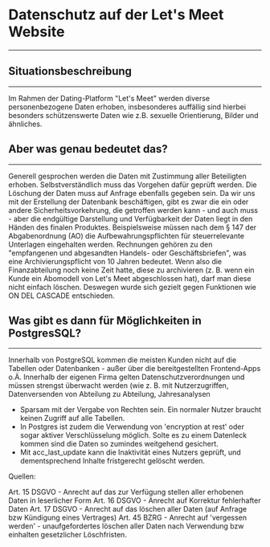 # Datenschutz auf der Let's Meet Website
---

## Situationsbeschreibung
---
Im Rahmen der Dating-Platform "Let's Meet" werden diverse personenbezogene Daten erhoben, insbesonderes auffällig sind hierbei besonders schützenswerte Daten wie z.B. sexuelle Orientierung, Bilder und ähnliches.


## Aber was genau bedeutet das?
---
Generell gesprochen werden die Daten mit Zustimmung aller Beteiligten erhoben. Selbstverständlich muss das Vorgehen dafür geprüft werden. Die Löschung der Daten muss auf Anfrage ebenfalls gegeben sein.
Da wir uns mit der Erstellung der Datenbank beschäftigen, gibt es zwar die ein oder andere Sicherheitsvorkehrung, die getroffen werden kann - und auch muss - aber die endgültige Darstellung und Verfügbarkeit der Daten liegt in den Händen des finalen Produktes. Beispielsweise müssen nach dem § 147 der Abgabenordnung (AO) die Aufbewahrungspflichten für steuerrelevante Unterlagen eingehalten werden. Rechnungen gehören zu den "empfangenen und abgesandten Handels- oder Geschäftsbriefen", was eine Archivierungspflicht von 10 Jahren bedeutet. Wenn also die Finanzabteilung noch keine Zeit hatte, diese zu archivieren (z. B. wenn ein Kunde ein Abomodell von Let's Meet abgeschlossen hat), darf man diese nicht einfach löschen. Deswegen wurde sich gezielt gegen Funktionen wie ON DEL CASCADE entschieden.


## Was gibt es dann für Möglichkeiten in PostgresSQL?
---
Innerhalb von PostgreSQL kommen die meisten Kunden nicht auf die Tabellen oder Datenbanken - außer über die bereitgestellten Frontend-Apps o.Ä. Innerhalb der eigenen Firma gelten Datenschutzverordnungen und müssen strengst überwacht werden (wie z. B. mit Nutzerzugriffen, Datenversenden von Abteilung zu Abteilung, Jahresanalysen
- Sparsam mit der Vergabe von Rechten sein. Ein normaler Nutzer braucht keinen Zugriff auf alle Tabellen.
- In Postgres ist zudem die Verwendung von 'encryption at rest' oder sogar aktiver Verschlüsselung möglich. Solte es zu einem Datenleck kommen sind die Daten so zumindes weitgehend gesichert.
- Mit acc_last_update kann die Inaktivität eines Nutzers geprüft, und dementsprechend Inhalte fristgerecht gelöscht werden.

Quellen:

Art. 15 DSGVO - Anrecht auf das zur Verfügung stellen aller erhobenen Daten in leserlicher Form
Art. 16 DSGVO - Anrecht auf Korrektur fehlerhafter Daten
Art. 17 DSGVO - Anrecht auf das löschen aller Daten (auf Anfrage bzw Kündigung eines Vertrages)
Art. 45 BZRG  - Anrecht auf 'vergessen werden' - unaufgefordertes löschen aller Daten nach Verwendung bzw einhalten gesetzlicher Löschfristen.

